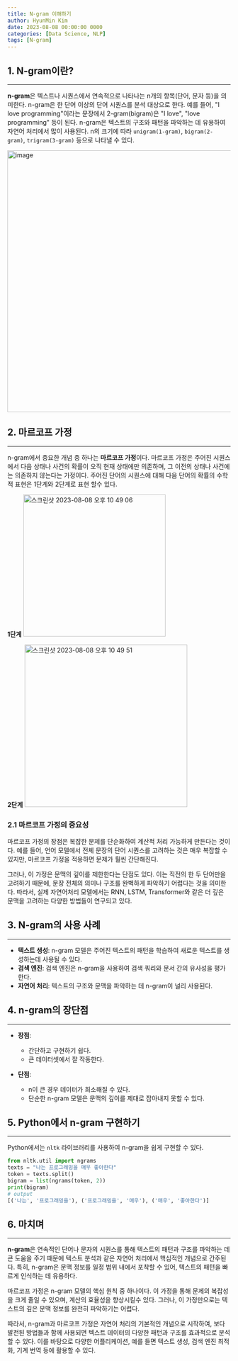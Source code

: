 ```yaml
---
title: N-gram 이해하기
author: HyunMin Kim
date: 2023-08-08 00:00:00 0000
categories: [Data Science, NLP]
tags: [N-gram]
---
```


## 1. N-gram이란?
---
**n-gram**은 텍스트나 시퀀스에서 연속적으로 나타나는 n개의 항목(단어, 문자 등)을 의미한다. n-gram은 한 단어 이상의 단어 시퀀스를 분석 대상으로 한다. 예를 들어, "I love programming"이라는 문장에서 2-gram(bigram)은 "I love", "love programming" 등이 된다. n-gram은 텍스트의 구조와 패턴을 파악하는 데 유용하여 자연어 처리에서 많이 사용된다. n의 크기에 따라 `unigram(1-gram)`, `bigram(2-gram)`, `trigram(3-gram)` 등으로 나타낼 수 있다.

<img width="591" alt="image" src="https://github.com/hmkim312/project/assets/60168331/549b14e6-7fd0-450f-9284-483b4bd0e8be">

## 2. 마르코프 가정
--- 
n-gram에서 중요한 개념 중 하나는 **마르코프 가정**이다. 마르코프 가정은 주어진 시퀀스에서 다음 상태나 사건의 확률이 오직 현재 상태에만 의존하며, 그 이전의 상태나 사건에는 의존하지 않는다는 가정이다. 주어진 단어의 시퀀스에 대해 다음 단어의 확률의 수학적 표현은 1단계와 2단계로 표현 할수 있다.

**1단계**
<img width="321" alt="스크린샷 2023-08-08 오후 10 49 06" src="https://github.com/hmkim312/project/assets/60168331/95179aad-0888-447b-bf00-69048ca0ab36">

**2단계**
<img width="367" alt="스크린샷 2023-08-08 오후 10 49 51" src="https://github.com/hmkim312/project/assets/60168331/b6e4b7ef-db0d-4d80-bee1-01ed9d89491e">


### 2.1 마르코프 가정의 중요성

마르코프 가정의 장점은 복잡한 문제를 단순화하여 계산적 처리 가능하게 만든다는 것이다. 예를 들어, 언어 모델에서 전체 문장의 단어 시퀀스를 고려하는 것은 매우 복잡할 수 있지만, 마르코프 가정을 적용하면 문제가 훨씬 간단해진다.

그러나, 이 가정은 문맥의 깊이를 제한한다는 단점도 있다. 이는 직전의 한 두 단어만을 고려하기 때문에, 문장 전체의 의미나 구조를 완벽하게 파악하기 어렵다는 것을 의미한다. 따라서, 실제 자연어처리 모델에서는 RNN, LSTM, Transformer와 같은 더 깊은 문맥을 고려하는 다양한 방법들이 연구되고 있다.

## 3. N-gram의 사용 사례
--- 
- **텍스트 생성**: n-gram 모델은 주어진 텍스트의 패턴을 학습하여 새로운 텍스트를 생성하는데 사용될 수 있다.
- **검색 엔진**: 검색 엔진은 n-gram을 사용하여 검색 쿼리와 문서 간의 유사성을 평가한다.
- **자연어 처리**: 텍스트의 구조와 문맥을 파악하는 데 n-gram이 널리 사용된다.

## 4. n-gram의 장단점
---
- **장점**: 
  - 간단하고 구현하기 쉽다.
  - 큰 데이터셋에서 잘 작동한다.
  
- **단점**: 
  - n이 큰 경우 데이터가 희소해질 수 있다.
  - 단순한 n-gram 모델은 문맥의 깊이를 제대로 잡아내지 못할 수 있다.

## 5. Python에서 n-gram 구현하기
---
Python에서는 `nltk` 라이브러리를 사용하여 n-gram을 쉽게 구현할 수 있다.

```python
from nltk.util import ngrams
texts = "나는 프로그래밍을 매우 좋아한다"
token = texts.split()
bigram = list(ngrams(token, 2))
print(bigram)
# output
[('나는', '프로그래밍을'), ('프로그래밍을', '매우'), ('매우', '좋아한다')]
```

## 6. 마치며
---
**n-gram**은 연속적인 단어나 문자의 시퀀스를 통해 텍스트의 패턴과 구조를 파악하는 데 큰 도움을 주기 때문에 텍스트 분석과 같은 자연어 처리에서 핵심적인 개념으로 간주된다. 특히, n-gram은 문맥 정보를 일정 범위 내에서 포착할 수 있어, 텍스트의 패턴을 빠르게 인식하는 데 유용하다.

마르코프 가정은 n-gram 모델의 핵심 원칙 중 하나이다. 이 가정을 통해 문제의 복잡성을 크게 줄일 수 있으며, 계산의 효율성을 향상시킬수 있다. 그러나, 이 가정만으로는 텍스트의 깊은 문맥 정보를 완전히 파악하기는 어렵다.

따라서, n-gram과 마르코프 가정은 자연어 처리의 기본적인 개념으로 시작하여, 보다 발전된 방법들과 함께 사용되면 텍스트 데이터의 다양한 패턴과 구조를 효과적으로 분석할 수 있다. 이를 바탕으로 다양한 어플리케이션, 예를 들면 텍스트 생성, 검색 엔진 최적화, 기계 번역 등에 활용할 수 있다.